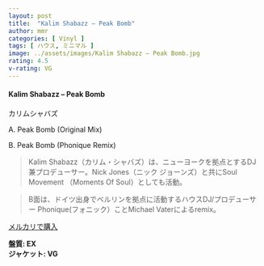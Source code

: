 ```yaml
---
layout: post
title:  "Kalim Shabazz – Peak Bomb"
author: mmr
categories: [ Vinyl ]
tags: [ ハウス, ミニマル ]
image: ../assets/images/Kalim Shabazz – Peak Bomb.jpg
rating: 4.5
v-rating: VG
---
```


#### Kalim Shabazz – Peak Bomb

カリムシャバズ

A. Peak Bomb (Original Mix)

B. Peak Bomb (Phonique Remix)

> Kalim Shabazz（カリム・シャバズ）は、ニューヨークを拠点とするDJ兼プロデューサー。Nick Jones（ニック ジョーンズ）と共にSoul Movement
（Moments Of Soul）としても活動。

> B面は、ドイツ出身でベルリンを拠点に活動するハウスDJ/プロデューサー Phonique(フォニック）ことMichael Vaterによるremix。

[メルカリで購入](https://jp.mercari.com/item/m35106793909)

<div class="mt-4 mb-4 d-flex align-items-center">
<strong class="mr-1">盤質: EX</strong>
</div>
<div class="mt-4 mb-4 d-flex align-items-center">
<strong class="mr-1">ジャケット: VG</strong>
</div>
